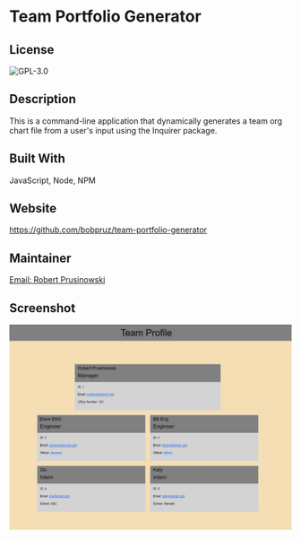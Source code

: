 # Team Portfolio Generator

 ## License

  ![GPL-3.0](https://img.shields.io/static/v1?label=license&message=GPL-3.0&color=brightgreen "Badge")

  ## Description

  This is a command-line application that dynamically generates a team org chart file from a user's input using the Inquirer package.

  ## Built With

  JavaScript, Node, NPM

  ## Website

  https://github.com/bobpruz/team-portfolio-generator

  ## Maintainer

  <a href="mailto:bobpruz@gmail.com">Email: Robert Prusinowski</a>

  ## Screenshot

  ![Screenshot](screenshot.jpg)
